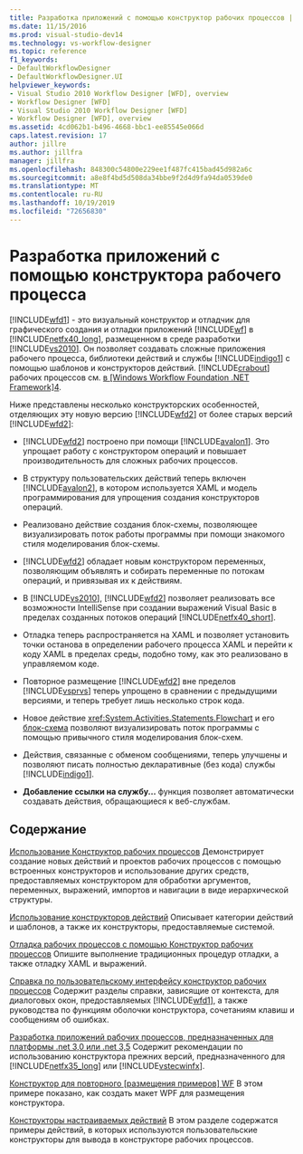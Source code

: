 ```yaml
---
title: Разработка приложений с помощью конструктор рабочих процессов | Документация Майкрософт
ms.date: 11/15/2016
ms.prod: visual-studio-dev14
ms.technology: vs-workflow-designer
ms.topic: reference
f1_keywords:
- DefaultWorkflowDesigner
- DefaultWorkflowDesigner.UI
helpviewer_keywords:
- Visual Studio 2010 Workflow Designer [WFD], overview
- Workflow Designer [WFD]
- Visual Studio 2010 Workflow Designer [WFD]
- Workflow Designer [WFD], overview
ms.assetid: 4cd062b1-b496-4668-bbc1-ee85545e066d
caps.latest.revision: 17
author: jillre
ms.author: jillfra
manager: jillfra
ms.openlocfilehash: 848300c54800e229ee1f487fc415bad45d982a6c
ms.sourcegitcommit: a8e8f4bd5d508da34bbe9f2d4d9fa94da0539de0
ms.translationtype: MT
ms.contentlocale: ru-RU
ms.lasthandoff: 10/19/2019
ms.locfileid: "72656830"
---
```

# <a name="developing-applications-with-the-workflow-designer"></a>Разработка приложений с помощью конструктора рабочего процесса
[!INCLUDE[wfd1](../includes/wfd1-md.md)] - это визуальный конструктор и отладчик для графического создания и отладки приложений [!INCLUDE[wf](../includes/wf-md.md)] в [!INCLUDE[netfx40_long](../includes/netfx40-long-md.md)], размещенном в среде разработки [!INCLUDE[vs2010](../includes/vs2010-md.md)]. Он позволяет создавать сложные приложения рабочего процесса, библиотеки действий и службы [!INCLUDE[indigo1](../includes/indigo1-md.md)] с помощью шаблонов и конструкторов действий. [!INCLUDE[crabout](../includes/crabout-md.md)] рабочих процессов см. [в &#91;Windows Workflow Foundation .NET Framework&#93;4](https://msdn.microsoft.com/library/9a23ea6b-d600-483e-89cd-8889cfec5f66).

 Ниже представлены несколько конструкторских особенностей, отделяющих эту новую версию [!INCLUDE[wfd2](../includes/wfd2-md.md)] от более старых версий [!INCLUDE[wfd2](../includes/wfd2-md.md)]:

- [!INCLUDE[wfd2](../includes/wfd2-md.md)] построено при помощи [!INCLUDE[avalon1](../includes/avalon1-md.md)]. Это упрощает работу с конструктором операций и повышает производительность для сложных рабочих процессов.

- В структуру пользовательских действий теперь включен [!INCLUDE[avalon2](../includes/avalon2-md.md)], в котором используется XAML и модель программирования для упрощения создания конструкторов операций.

- Реализовано действие создания блок-схемы, позволяющее визуализировать поток работы программы при помощи знакомого стиля моделирования блок-схемы.

- [!INCLUDE[wfd2](../includes/wfd2-md.md)] обладает новым конструктором переменных, позволяющим объявлять и собирать переменные по потокам операций, и привязывая их к действиям.

- В [!INCLUDE[vs2010](../includes/vs2010-md.md)], [!INCLUDE[wfd2](../includes/wfd2-md.md)] позволяет реализовать все возможности IntelliSense при создании выражений Visual Basic в пределах созданных потоков операций [!INCLUDE[netfx40_short](../includes/netfx40-short-md.md)].

- Отладка теперь распространяется на XAML и позволяет установить точки останова в определении рабочего процесса XAML и перейти к коду XAML в пределах среды, подобно тому, как это реализовано в управляемом коде.

- Повторное размещение [!INCLUDE[wfd2](../includes/wfd2-md.md)] вне пределов [!INCLUDE[vsprvs](../includes/vsprvs-md.md)] теперь упрощено в сравнении с предыдущими версиями, и теперь требует лишь несколько строк кода.

- Новое действие <xref:System.Activities.Statements.Flowchart> и его [блок-схема](../workflow-designer/flowchart-activity-designer.md) позволяют визуализировать поток программы с помощью привычного стиля моделирования блок-схем.

- Действия, связанные с обменом сообщениями, теперь улучшены и позволяют писать полностью декларативные (без кода) службы [!INCLUDE[indigo1](../includes/indigo1-md.md)].

- **Добавление ссылки на службу...** функция позволяет автоматически создавать действия, обращающиеся к веб-службам.

## <a name="in-this-section"></a>Содержание
 [Использование Конструктор рабочих процессов](../workflow-designer/using-the-workflow-designer.md) Демонстрирует создание новых действий и проектов рабочих процессов с помощью встроенных конструкторов и использование других средств, предоставляемых конструктором для обработки аргументов, переменных, выражений, импортов и навигации в виде иерархической структуры.

 [Использование конструкторов действий](../workflow-designer/using-the-activity-designers.md) Описывает категории действий и шаблонов, а также их конструкторы, предоставляемые системой.

 [Отладка рабочих процессов с помощью Конструктор рабочих процессов](../workflow-designer/debugging-workflows-with-the-workflow-designer.md) Опишите выполнение традиционных процедур отладки, а также отладку XAML и выражений.

 [Справка по пользовательскому интерфейсу конструктор рабочих процессов](../workflow-designer/workflow-designer-ui-help.md) Содержит разделы справки, зависящие от контекста, для диалоговых окон, предоставляемых [!INCLUDE[wfd1](../includes/wfd1-md.md)], а также руководства по функциям оболочки конструктора, сочетаниям клавиш и сообщениям об ошибках.

 [Разработка приложений рабочих процессов, предназначенных для платформы .net 3,0 или .net 3,5](../workflow-designer/developing-workflow-applications-targeting-the-dotnet-3-0-or-dotnet-3-5-framework.md) Содержит рекомендации по использованию конструктора прежних версий, предназначенного для [!INCLUDE[netfx35_long](../includes/netfx35-long-md.md)] или [!INCLUDE[vstecwinfx](../includes/vstecwinfx-md.md)].

 [Конструктор для повторного &#91;размещения примеров&#93; WF](https://msdn.microsoft.com/library/b676ad31-5f64-4d84-9a36-b4d7113a2f4d) В этом примере показано, как создать макет WPF для размещения конструктора.

 [Конструкторы настраиваемых действий](https://msdn.microsoft.com/library/dcf14dca-ce6d-4278-96ba-062f0a679075) В этом разделе содержатся примеры действий, в которых используются пользовательские конструкторы для вывода в конструкторе рабочих процессов.